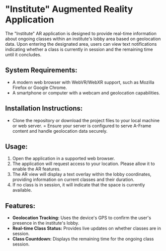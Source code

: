 # "Institute" Augmented Reality Application
The "Institute" AR application is designed to provide real-time information about ongoing classes within an institute's lobby area based on geolocation data. Upon entering the designated area, users can view text notifications indicating whether a class is currently in session and the remaining time until it concludes.

## System Requirements:
- A modern web browser with WebVR/WebXR support, such as Mozilla Firefox or Google Chrome.
- A smartphone or computer with a webcam and geolocation capabilities.

## Installation Instructions:
- Clone the repository or download the project files to your local machine or web server.
= Ensure your server is configured to serve A-Frame content and handle geolocation data securely.

## Usage:
1. Open the application in a supported web browser.
2. The application will request access to your location. Please allow it to enable the AR features.
3. The AR view will display a text overlay within the lobby coordinates, providing information on current classes and their duration.
4. If no class is in session, it will indicate that the space is currently available.

## Features:
- **Geolocation Tracking:** Uses the device's GPS to confirm the user's presence in the institute's lobby.
- **Real-time Class Status:** Provides live updates on whether classes are in session.
- **Class Countdown:** Displays the remaining time for the ongoing class session.
